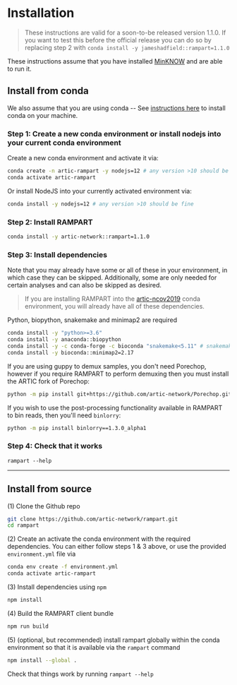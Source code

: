 # Installation

> These instructions are valid for a soon-to-be released version 1.1.0.
If you want to test this before the official release you can do so by replacing step 2 with `conda install -y jameshadfield::rampart=1.1.0`


These instructions assume that you have installed [MinKNOW](https://community.nanoporetech.com/downloads) and are able to run it.


## Install from conda

We also assume that you are using conda -- See [instructions here](https://conda.io/projects/conda/en/latest/user-guide/install/index.html) to install conda on your machine.

### Step 1: Create a new conda environment or install nodejs into your current conda environment

Create a new conda environment and activate it via:

```bash
conda create -n artic-rampart -y nodejs=12 # any version >10 should be fine
conda activate artic-rampart
```

Or install NodeJS into your currently activated environment via:

```bash
conda install -y nodejs=12 # any version >10 should be fine
```

### Step 2: Install RAMPART

```bash
conda install -y artic-network::rampart=1.1.0
```

### Step 3: Install dependencies

Note that you may already have some or all of these in your environment, in which case they can be skipped.
Additionally, some are only needed for certain analyses and can also be skipped as desired.

> If you are installing RAMPART into the [artic-ncov2019](https://github.com/artic-network/artic-ncov2019) conda environment, you will already have all of these dependencies.


Python, biopython, snakemake and minimap2 are required

```bash
conda install -y "python>=3.6"
conda install -y anaconda::biopython 
conda install -y -c conda-forge -c bioconda "snakemake<5.11" # snakemake 5.11 will not work currently
conda install -y bioconda::minimap2=2.17
```

If you are using guppy to demux samples, you don't need Porechop,
however if you require RAMPART to perform demuxing then you must install the ARTIC fork of Porechop:

```bash
python -m pip install git+https://github.com/artic-network/Porechop.git@v0.3.2pre
```

If you wish to use the post-processing functionality available in RAMPART to bin reads, then you'll need `binlorry`:

```bash
python -m pip install binlorry==1.3.0_alpha1
```

### Step 4: Check that it works

```
rampart --help
```

---

## Install from source

(1) Clone the Github repo 

```bash
git clone https://github.com/artic-network/rampart.git
cd rampart
```

(2) Create an activate the conda environment with the required dependencies.
You can either follow steps 1 & 3 above, or use the provided `environment.yml` file via

```bash
conda env create -f environment.yml
conda activate artic-rampart
```

(3) Install dependencies using `npm`

```bash
npm install
```

(4) Build the RAMPART client bundle

```bash
npm run build
```

(5) (optional, but recommended) install rampart globally within the conda environment
so that it is available via the `rampart` command

```bash
npm install --global .
```

Check that things work by running `rampart --help`

